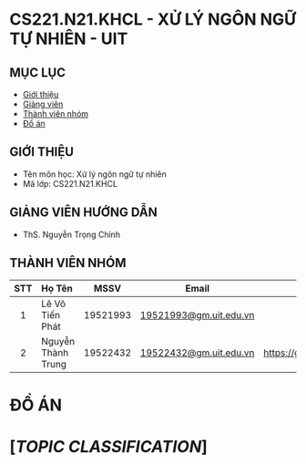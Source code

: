# CS221.N21.KHCL - XỬ LÝ NGÔN NGỮ TỰ NHIÊN - UIT


## MỤC LỤC
- [Giới thiệu](#giới-thiệu)
- [Giảng viên](#giảng-viên-hướng-dẫn)
- [Thành viên nhóm](#thành-viên-nhóm)
- [Đồ án](#đồ-án)
## GIỚI THIỆU
- Tên môn học: Xử lý ngôn ngữ tự nhiên
- Mã lớp: CS221.N21.KHCL

## GIẢNG VIÊN HƯỚNG DẪN
-  ThS. Nguyễn Trọng Chỉnh 

## THÀNH VIÊN NHÓM

|STT| Họ Tên | MSSV| Email | Github |
|:-:|:------------------|:---------:|:--------:|:-----------:|
| 1 | Lê Võ Tiến Phát | 19521993 | 19521993@gm.uit.edu.vn | ...  |
| 2 | Nguyễn Thành Trung | 19522432 | 19522432@gm.uit.edu.vn | https://github.com/trungtaos |

# ĐỒ ÁN
# [*TOPIC CLASSIFICATION*]
